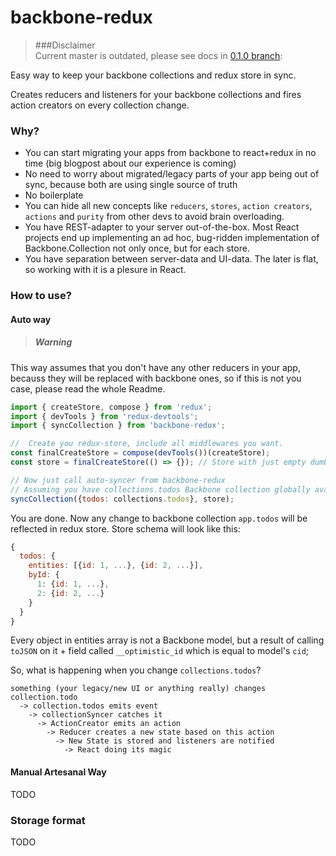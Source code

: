 backbone-redux
=========================

> ###Disclaimer   
Current master is outdated, please see docs in [0.1.0 branch](https://github.com/redbooth/backbone-redux/tree/0.1.0): 

Easy way to keep your backbone collections and redux store in sync.

Creates reducers and listeners for your backbone collections and fires action creators on every collection change.

### Why?

* You can start migrating your apps from backbone to react+redux in no time (big blogpost about our experience is coming)
* No need to worry about migrated/legacy parts of your app being out of sync, because both are using single source of truth
* No boilerplate
* You can hide all new concepts like `reducers`, `stores`, `action creators`, `actions` and `purity` from other devs to avoid brain overloading.
* You have REST-adapter to your server out-of-the-box. Most React projects end up implementing an ad hoc, bug-ridden implementation of Backbone.Collection not only once, but for each store.
* You have separation between server-data and UI-data. The later is flat, so working with it is a plesure in React.

### How to use?
#### Auto way
> ##### Warning
This way assumes that you don't have any other reducers in your app, becauss they will be replaced with backbone ones, so if this is not you case, please read the whole Readme.

```javascript
import { createStore, compose } from 'redux';
import { devTools } from 'redux-devtools';
import { syncCollection } from 'backbone-redux';

//  Create you redux-store, include all middlewares you want.
const finalCreateStore = compose(devTools())(createStore);
const store = finalCreateStore(() => {}); // Store with just empty dumb reducer

// Now just call auto-syncer from backbone-redux
// Assuming you have collections.todos Backbone collection globally available
syncCollection({todos: collections.todos}, store);
```

You are done. Now any change to backbone collection `app.todos` will be reflected in redux store.
Store schema will look like this:

```javascript
{
  todos: {
    entities: [{id: 1, ...}, {id: 2, ...}],
    byId: {
      1: {id: 1, ...},
      2: {id: 2, ...}
    }
  }
}
```

Every object in entities array is not a Backbone model, but a result of calling `toJSON` on it + field called `__optimistic_id` which is equal to model's `cid`;

So, what is happening when you change `collections.todos`?

```
something (your legacy/new UI or anything really) changes collection.todo
  -> collection.todos emits event
    -> collectionSyncer catches it 
      -> ActionCreator emits an action
        -> Reducer creates a new state based on this action
          -> New State is stored and listeners are notified
            -> React doing its magic
```

#### Manual Artesanal Way
TODO

### Storage format
TODO
